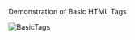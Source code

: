 Demonstration of Basic HTML Tags

![BasicTags](https://user-images.githubusercontent.com/32956051/104030901-ef74b900-5180-11eb-8d2d-45641bdb8379.PNG)
